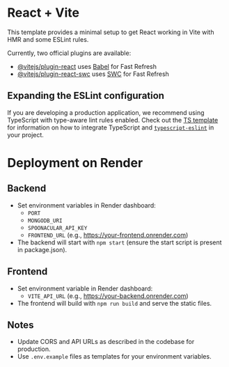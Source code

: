 # React + Vite

This template provides a minimal setup to get React working in Vite with HMR and some ESLint rules.

Currently, two official plugins are available:

- [@vitejs/plugin-react](https://github.com/vitejs/vite-plugin-react/blob/main/packages/plugin-react) uses [Babel](https://babeljs.io/) for Fast Refresh
- [@vitejs/plugin-react-swc](https://github.com/vitejs/vite-plugin-react/blob/main/packages/plugin-react-swc) uses [SWC](https://swc.rs/) for Fast Refresh

## Expanding the ESLint configuration

If you are developing a production application, we recommend using TypeScript with type-aware lint rules enabled. Check out the [TS template](https://github.com/vitejs/vite/tree/main/packages/create-vite/template-react-ts) for information on how to integrate TypeScript and [`typescript-eslint`](https://typescript-eslint.io) in your project.

# Deployment on Render

## Backend
- Set environment variables in Render dashboard:
  - `PORT`
  - `MONGODB_URI`
  - `SPOONACULAR_API_KEY`
  - `FRONTEND_URL` (e.g., https://your-frontend.onrender.com)
- The backend will start with `npm start` (ensure the start script is present in package.json).

## Frontend
- Set environment variable in Render dashboard:
  - `VITE_API_URL` (e.g., https://your-backend.onrender.com)
- The frontend will build with `npm run build` and serve the static files.

## Notes
- Update CORS and API URLs as described in the codebase for production.
- Use `.env.example` files as templates for your environment variables.
